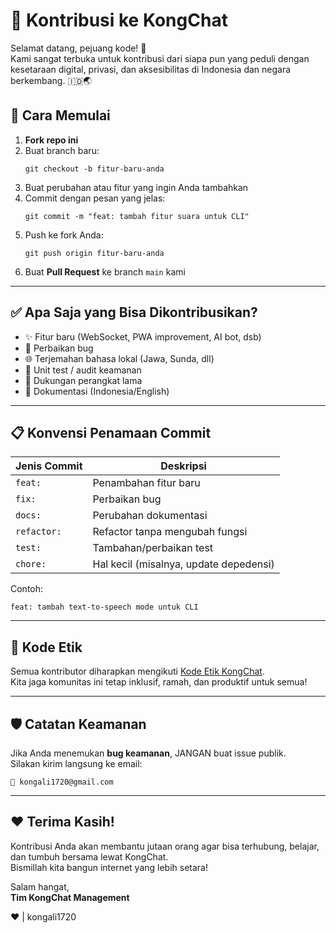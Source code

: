  # 🤝 Kontribusi ke KongChat

Selamat datang, pejuang kode! 🙌  
Kami sangat terbuka untuk kontribusi dari siapa pun yang peduli dengan kesetaraan digital, privasi, dan aksesibilitas di Indonesia dan negara berkembang. 🇮🇩🌏

## 🧭 Cara Memulai

1. **Fork repo ini**
2. Buat branch baru:
   ```
   git checkout -b fitur-baru-anda
   ```
3. Buat perubahan atau fitur yang ingin Anda tambahkan
4. Commit dengan pesan yang jelas:
   ```
   git commit -m "feat: tambah fitur suara untuk CLI"
   ```
5. Push ke fork Anda:
   ```
   git push origin fitur-baru-anda
   ```
6. Buat **Pull Request** ke branch `main` kami

---

## ✅ Apa Saja yang Bisa Dikontribusikan?

- ✨ Fitur baru (WebSocket, PWA improvement, AI bot, dsb)
- 🐛 Perbaikan bug
- 🌐 Terjemahan bahasa lokal (Jawa, Sunda, dll)
- 🧪 Unit test / audit keamanan
- 📱 Dukungan perangkat lama
- 📖 Dokumentasi (Indonesia/English)

---

## 📋 Konvensi Penamaan Commit

| Jenis Commit | Deskripsi |
|--------------|-----------|
| `feat:`      | Penambahan fitur baru |
| `fix:`       | Perbaikan bug |
| `docs:`      | Perubahan dokumentasi |
| `refactor:`  | Refactor tanpa mengubah fungsi |
| `test:`      | Tambahan/perbaikan test |
| `chore:`     | Hal kecil (misalnya, update depedensi) |

Contoh:
```
feat: tambah text-to-speech mode untuk CLI
```

---

## 📣 Kode Etik

Semua kontributor diharapkan mengikuti [Kode Etik KongChat](CODE_OF_CONDUCT.md).  
Kita jaga komunitas ini tetap inklusif, ramah, dan produktif untuk semua!

---

## 🛡️ Catatan Keamanan

Jika Anda menemukan **bug keamanan**, JANGAN buat issue publik.  
Silakan kirim langsung ke email:
```
📧 kongali1720@gmail.com
```

---

## ❤️ Terima Kasih!

Kontribusi Anda akan membantu jutaan orang agar bisa terhubung, belajar, dan tumbuh bersama lewat KongChat.  
Bismillah kita bangun internet yang lebih setara!

Salam hangat,  
**Tim KongChat Management**

❤️ | kongali1720
